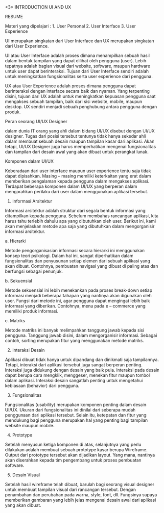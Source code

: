<3> INTRODUCTION UI AND UX

RESUME

Materi yang dipelajari :
                        1. User Personal 
                        2. User Interface
					            	3. User Experience
                        
UI merupakan singkatan dari User Interface dan UX merupakan singkatan dari User Experience.

UI atau User Interface adalah proses dimana menampilkan sebuah hasil dalam bentuk tampilan yang dapat dilihat oleh pengguna (user). Lebih tepatnya adalah bagian visual dari website, software, maupun hardware untuk user dapat berinteraksi. Tujuan dari User Interface sendiri adalah untuk meningkatkan fungsionalitas serta user experience dari pengguna. 

UX atau User Experience adalah proses dimana pengguna dapat berinteraksi dengan interface secara baik dan nyaman. Yang terpenting disini, tujuan dari UX adalah untuk meningkatkan kepuasan pengguna saat mengakses sebuah tampilan, baik dari sisi website, mobile, maupun desktop. UX sendiri menjadi sebuah penghubung antara pengguna dengan produk.


Peran seorang UI/UX Designer

dalam dunia IT orang yang ahli dalam bidang UI/UX disebut dengan UI/UX designer. 
Tugas dari posisi tersebut tentunya tidak hanya sekedar ahli dalam membuat sebuah desain maupun tampilan kasar dari aplikasi. Akan tetapi, UI/UX Designer juga harus memperhatikan mengenai fungsionalitas dan tampilan dari desain awal yang akan dibuat untuk perangkat lunak.


Komponen dalam UI/UX

Keberadaan dari user interface maupun user experience tentu saja tidak dapat dipisahkan. Masing – masing memiliki keterkaitan yang erat dalam memberikan pengalaman kepada pengguna dalam mengakses aplikasi. Terdapat beberapa komponen dalam UI/UX yang berperan dalam mengarahkan perilaku dari user dalam menggunakan aplikasi tersebut.


1. Informasi Arsitektur

Informasi arsitektur adalah struktur dari segala bentuk informasi yang ditampilkan kepada pengguna. Sebelum membahas rancangan aplikasi, kita harus tahu terlebih dahulu apa yang dibutuhkan oleh user. Berikut ini, kami akan menjelaskan metode apa saja yang dibutuhkan dalam mengorganisir informasi arsitektur.

a. Hierarki

Metode pengorganisasian informasi secara hierarki ini menggunakan konsep teori psikologi. Dalam hal ini, sangat diperhatikan dalam fungsionalitas dan penyusunan setiap elemen dari sebuah aplikasi yang akan dibuat. Contohnya, pembuatan navigasi yang dibuat di paling atas dan berfungsi sebagai penunjuk.

b. Sekuensial

Metode sekuensial ini lebih menekankan pada proses break-down setiap
informasi menjadi beberapa tahapan yang nantinya akan digunakan oleh user. Fungsi dari metode ini, agar pengguna dapat mengingat lebih baik informasi yang diberikan. Contohnya, menu pada e – commerce yang memiliki produk informasi.

c. Matriks

Metode matriks ini banyak melimpahkan tanggung jawab kepada sisi pengguna. Tanggung jawab disini, dalam mengorganisir informasi. Sebagai contoh, sorting merupakan fitur yang menggunakan metode matriks.


2. Interaksi Desain

Aplikasi dibuat tidak hanya untuk dipandang dan dinikmati saja tampilannya. Tetapi, interaksi dari aplikasi tersebut juga sangat berperan penting. Interaksi juga didukung dengan desain yang baik pula.
Interaksi pada desain dapat berupa cara mengklik, menggeser, menekan fitur maupun tombol dalam aplikasi. Interaksi desain sangatlah penting untuk mengetahui kebiasaan (behavior) dari pengguna.


3. Fungsionalitas

Fungsionalitas (usability) merupakan komponen penting dalam desain UI/UX. Ukuran dari fungsionalitas ini dinilai dari seberapa mudah penggunaan dari aplikasi tersebut. Selain itu, ketepatan dan fitur yang mendukung bagi pengguna merupakan hal yang penting bagi tampilan website maupun mobile.


4. Prototype

Setelah menyusun ketiga komponen di atas, selanjutnya yang perlu dilakukan adalah membuat sebuah prototype kasar berupa Wireframe. Output dari prototype tersebut akan dijadikan layout. Yang mana, nantinya akan diserahkan kepada tim pengembang untuk proses pembuatan software.


5. Desain Visual

Setelah hasil wireframe telah dibuat, barulah bagi seorang visual designer untuk membuat tampilan visual dari rancangan tersebut. Dengan penambahan dan perubahan pada warna, style, font, dll. Fungsinya supaya memberikan gambaran yang lebih jelas mengenai desain awal dari aplikasi yang akan dibuat.
